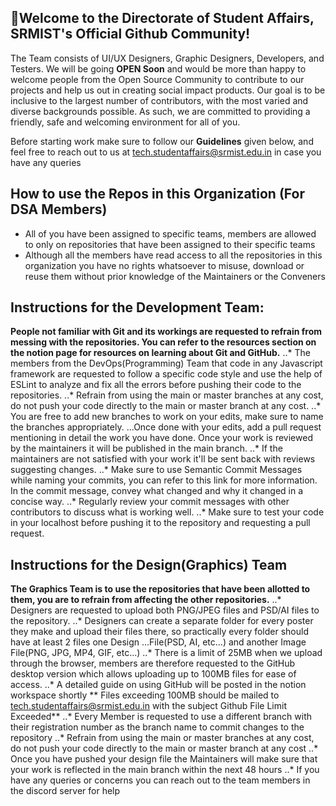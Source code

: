 ## 🤗Welcome to the Directorate of Student Affairs, SRMIST's Official Github Community!

The Team consists of UI/UX Designers, Graphic Designers, Developers, and Testers. We will be going **OPEN Soon** and would be more than happy to welcome people from the Open Source Community to contribute to our projects and help us out in creating social impact products. Our goal is to be inclusive to the largest number of contributors, with the most varied and diverse backgrounds possible. As such, we are committed to providing a friendly, safe and welcoming environment for all of you.

Before starting work make sure to follow our **Guidelines** given below, and feel free to reach out to us at [tech.studentaffairs@srmist.edu.in](mailto:tech.studentaffairs@srmist.edu.in) in case you have any queries


## How to use the Repos in this Organization (For DSA Members)

* All of you have been assigned to specific teams, members are allowed to only on repositories that have been assigned to their specific teams
* Although all the members have read access to all the repositories in this organization you have no rights whatsoever to misuse, download or reuse them without prior knowledge of the Maintainers or the Conveners

## Instructions for the Development Team:
**People not familiar with Git and its workings are requested to refrain from messing with the repositories. You can refer to the resources section on the notion page for resources on learning about Git and GitHub.**
..* The members from the DevOps(Programming) Team that code in any Javascript framework are requested to follow a specific code style and use the help of ESLint to analyze and fix all the errors before pushing their code to the repositories.
..* Refrain from using the main or master branches at any cost, do not push your code directly to the main or master branch at any cost.
..* You are free to add new branches to work on your edits, make sure to name the branches appropriately.
...Once done with your edits, add a pull request mentioning in detail the work you have done. Once your work is reviewed by the maintainers it will be published in the main branch.
..* If the maintainers are not satisfied with your work it'll be sent back with reviews suggesting changes.
..* Make sure to use Semantic Commit Messages while naming your commits, you can refer to this link for more information. In the commit message, convey what changed and why it changed in a concise way.
..* Regularly review your commit messages with other contributors to discuss what is working well.
..* Make sure to test your code in your localhost before pushing it to the repository and requesting a pull request.
## Instructions for the Design(Graphics) Team
**The Graphics Team is to use the repositories that have been allotted to them, you are to refrain from affecting the other repositories.**
..* Designers are requested to upload both PNG/JPEG files and PSD/AI files to the repository.
..* Designers can create a separate folder for every poster they make and upload their files there, so practically every folder should have at least 2 files one Design ...File(PSD, AI, etc...) and another Image File(PNG, JPG, MP4, GIF, etc...)
..* There is a limit of 25MB when we upload through the browser, members are therefore requested to the GitHub desktop version which allows uploading up to 100MB files for ease of access.
..* A detailed guide on using GitHub will be posted in the notion workspace shortly
** Files exceeding 100MB should be mailed to tech.studentaffairs@srmist.edu.in with the subject Github File Limit Exceeded**
..* Every Member is requested to use a different branch with their registration number as the branch name to commit changes to the repository
..* Refrain from using the main or master branches at any cost, do not push your code directly to the main or master branch at any cost
..* Once you have pushed your design file the Maintainers will make sure that your work is reflected in the main branch within the next 48 hours
..* If you have any queries or concerns you can reach out to the team members in the discord server for help
